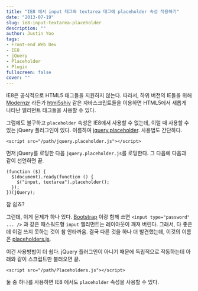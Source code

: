 ```yaml
---
title: "IE8 에서 input 태그와 textarea 태그에 placeholder 속성 적용하기"
date: "2013-07-19"
slug: ie8-input-textarea-placeholder
description: ""
author: Justin Yoo
tags:
- Front-end Web Dev
- IE8
- jQuery
- Placeholder
- Plugin
fullscreen: false
cover: ""
---
```


IE8은 공식적으로 HTML5 태그들을 지원하지 않는다. 따라서, 하위 버전의 IE들을 위해 [Modernzr](http://modernizr.com) 라든가 [html5shiv](https://code.google.com/p/html5shiv) 같은 자바스크립트들을 이용하면 HTML5에서 새롭게 나타난 엘리먼트 태그들을 사용할 수 있다.

그럼에도 불구하고 `placeholder` 속성은 IE8에서 사용할 수 없는데, 이럴 때 사용할 수 있는 jQuery 플러그인이 있다. 이름하여 [jquery.placeholder](https://github.com/mathiasbynens/jquery-placeholder). 사용법도 간단하다.

```
<script src="/path/jquery.placeholder.js"></script>

```

먼저 jQuery를 로딩한 다음 `jquery.placeholder.js`를 로딩한다. 그 다음에 다음과 같이 선언하면 끝.

```
(function ($) {
  $(document).ready(function () {
    $("input, textarea").placeholder();
  });
})(jQuery);

```

참 쉽죠?

그런데, 이게 문제가 하나 있다. [Bootstrap](http://twitter.github.io/bootstrap/) 이랑 함께 쓰면 `<input type="password" ... />` 과 같은 패스워드형 `input` 엘리먼트는 레이아웃이 깨져 버린다. 그래서, 다 좋은데 이걸 쓰지 못하는 것이 참 안타까움. 결국 다른 것을 하나 더 발견했는데, 이것의 이름은 [placeholders.js](https://github.com/jamesallardice/Placeholders.js).

이건 사용방법이 더 쉽다. jQuery 플러그인이 아니기 때문에 독립적으로 작동하는데 아래와 같이 스크립트만 불러오면 끝.

```
<script src="/path/Placeholders.js"></script>

```

둘 중 하나를 사용하면 IE8 에서도 `placeholder` 속성을 사용할 수 있다.
